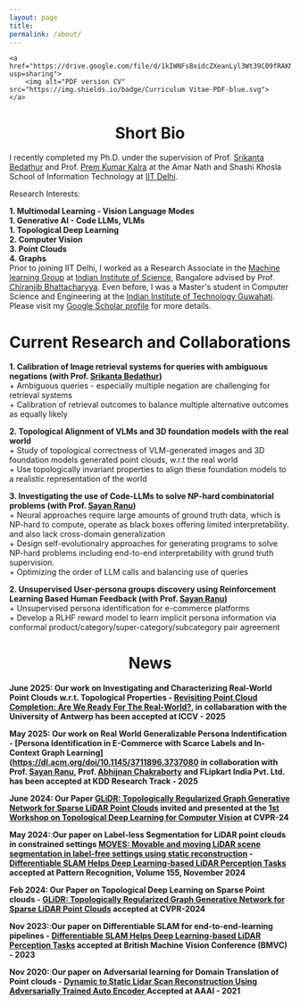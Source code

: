 ```yaml
---
layout: page
title: 
permalink: /about/
---
```


<p align="center">
    
    <a href="https://drive.google.com/file/d/1kIWNFsBxidcZXeanLyl3Wt39C09fRAKN/view?usp=sharing">
        <img alt="PDF version CV" src="https://img.shields.io/badge/Curriculum Vitae-PDF-blue.svg">
    </a>
</p>


# <center>Short Bio</center>

I recently completed my Ph.D. under the supervision of Prof. [Srikanta Bedathur](http://www.cse.iitd.ac.in/~srikanta/) and Prof. [Prem Kumar Kalra](http://www.cse.iitd.ac.in/~pkalra/) at the Amar Nath and Shashi Khosla School of Information Technology at [IIT Delhi](https://cse.iitd.ac.in).


Research Interests:

   **1. Multimodal Learning - Vision Language Modes**  
   **1. Generative AI - Code LLMs, VLMs**   
   **1. Topological Deep Learning**   
   **2. Computer Vision**   
   **3. Point Clouds**   
   **4. Graphs**
 <br>
Prior to joining IIT Delhi, I worked as a Research Associate in the [Machine learning Group](https://mllab.csa.iisc.ac.in/) at [Indian Institute of Science](https://iisc.ac.in/), Bangalore advised by Prof. [Chiranjib Bhattacharyya]([http://iitg.ernet.in/cse](https://eecs.iisc.ac.in/people/chiranjib-bhattacharyya/)). Even before, I was a Master's student in Computer Science and Engineering at the [Indian Institute of Technology Guwahati](http://iitg.ernet.in/cse). Please visit my [Google Scholar profile](https://scholar.google.com/citations?user=9oW4S-8AAAAJ&hl=en) for more details. 



# <center>Current Research and Collaborations</center>

**1. Calibration of Image retrieval systems for queries with ambiguous negations (with Prof. [Srikanta Bedathur](http://www.cse.iitd.ac.in/~srikanta/))**  
          +  Ambiguous queries - especially multiple negation are challenging for retrieval systems  
          +  Calibration of retrieval outcomes  to balance multiple alternative outcomes as equally likely

**2. Topological Alignment of VLMs and 3D foundation models with the real world**  
          +  Study of topological correctness of VLM-generated images and 3D foundation models generated point clouds, w.r.t the real world  
          +  Use topologically invariant properties to align these foundation models to a realistic representation of the world

**3. Investigating the use of Code-LLMs to solve NP-hard combinatorial problems (with Prof. [Sayan Ranu](http://www.cse.iitd.ac.in/~sayan/))**  
          +  Neural approaches require large amounts of ground truth data, which is NP-hard to compute, operate as black boxes offering limited interpretability. and also lack cross-domain generalization  
          +  Design self-evolutionalry approaches for generating programs to solve NP-hard problems including end-to-end interpretability with grund truth supervision.  
          +  Optimizing the order of LLM calls and balancing use of queries

**2. Unsupervised User-persona groups discovery using Reinforcement Learning Based Human Feedback (with Prof. [Sayan Ranu](http://www.cse.iitd.ac.in/~sayan/))**    
          +  Unsupervised persona identification for e-commerce platforms  
          +  Develop a RLHF reward model to learn implicit persona information via conformal product/category/super-category/subcategory pair agreement




# <center>News</center>

**June 2025: Our work on Investigating and Characterizing Real-World Point Clouds w.r.t. Topological Properties - [Revisiting Point Cloud Completion: Are We Ready For The Real-World?](https://arxiv.org/pdf/2411.17580), in collabaration with the University of Antwerp has been accepted at ICCV - 2025**

**May 2025: Our work on Real World Generalizable Persona Indentification - [Persona Identification in E-Commerce with Scarce Labels and In-Context Graph Learning](https://dl.acm.org/doi/10.1145/3711896.3737080 in collaboration with Prof. [Sayan Ranu](http://www.cse.iitd.ac.in/~sayan/), Prof. [Abhijnan Chakraborty](https://cse.iitkgp.ac.in/~abhijnan/) and FLipkart India Pvt. Ltd. has been accepted at KDD Research Track - 2025**

**June 2024: Our Paper  [GLiDR: Topologically Regularized Graph Generative Network for Sparse LiDAR Point Clouds](https://kshitijbhat.github.io/glidr/) invited and presented at the [1st Workshop on Topological Deep Learning for Computer Vision](https://tdl4cv.github.io/) at CVPR-24**

**May 2024:**:**Our paper on Label-less Segmentation for LiDAR point clouds in constrained settings [MOVES: Movable and moving LiDAR scene segmentation in label-free settings using static reconstruction](https://www.sciencedirect.com/science/article/pii/S0031320324004023) - [Differentiable SLAM Helps Deep
Learning-based LiDAR Perception Tasks](https://papers.bmvc2023.org/0822.pdf)  accepted at Pattern Recognition, Volume 155, November 2024**

**Feb 2024: Our Paper on Topological Deep Learning on Sparse Point clouds - [GLiDR: Topologically Regularized Graph Generative Network for Sparse LiDAR Point Clouds](https://kshitijbhat.github.io/glidr/)  accepted at CVPR-2024**

**Nov 2023:**:**Our paper on Differentiable SLAM for end-to-end-learning pipelines - [Differentiable SLAM Helps Deep
Learning-based LiDAR Perception Tasks](https://papers.bmvc2023.org/0822.pdf)  accepted at British Machine Vision Conference (BMVC) - 2023**

**Nov 2020:**:**Our paper on Adversarial learning for Domain Translation of Point clouds - [Dynamic to Static Lidar Scan Reconstruction Using Adversarially Trained Auto Encoder ](https://ojs.aaai.org/index.php/AAAI/article/view/16278) Accepted at AAAI - 2021**

